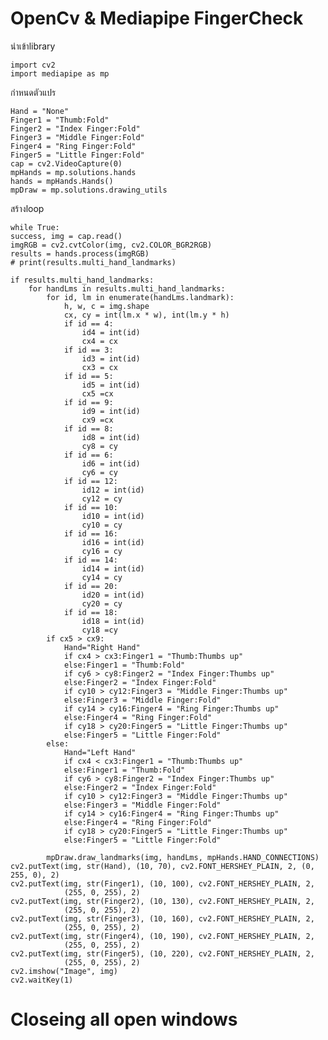 #  OpenCv & Mediapipe FingerCheck

นำเข้าlibrary

    import cv2
    import mediapipe as mp
กำหนดตัวแปร

    Hand = "None"
    Finger1 = "Thumb:Fold"
    Finger2 = "Index Finger:Fold"
    Finger3 = "Middle Finger:Fold"
    Finger4 = "Ring Finger:Fold"
    Finger5 = "Little Finger:Fold"
    cap = cv2.VideoCapture(0)
    mpHands = mp.solutions.hands
    hands = mpHands.Hands()
    mpDraw = mp.solutions.drawing_utils
สร้างloop

    while True: 
    success, img = cap.read()
    imgRGB = cv2.cvtColor(img, cv2.COLOR_BGR2RGB)
    results = hands.process(imgRGB)
    # print(results.multi_hand_landmarks)

    if results.multi_hand_landmarks:
        for handLms in results.multi_hand_landmarks:
            for id, lm in enumerate(handLms.landmark):
                h, w, c = img.shape
                cx, cy = int(lm.x * w), int(lm.y * h)
                if id == 4:
                    id4 = int(id)
                    cx4 = cx
                if id == 3:
                    id3 = int(id)
                    cx3 = cx
                if id == 5:
                    id5 = int(id)
                    cx5 =cx
                if id == 9:
                    id9 = int(id)
                    cx9 =cx
                if id == 8:
                    id8 = int(id)
                    cy8 = cy
                if id == 6:
                    id6 = int(id)
                    cy6 = cy
                if id == 12:
                    id12 = int(id)
                    cy12 = cy
                if id == 10:
                    id10 = int(id)
                    cy10 = cy
                if id == 16:
                    id16 = int(id)
                    cy16 = cy
                if id == 14:
                    id14 = int(id)
                    cy14 = cy
                if id == 20:
                    id20 = int(id)
                    cy20 = cy
                if id == 18:
                    id18 = int(id)
                    cy18 =cy
            if cx5 > cx9:
                Hand="Right Hand"
                if cx4 > cx3:Finger1 = "Thumb:Thumbs up"
                else:Finger1 = "Thumb:Fold"
                if cy6 > cy8:Finger2 = "Index Finger:Thumbs up"
                else:Finger2 = "Index Finger:Fold"
                if cy10 > cy12:Finger3 = "Middle Finger:Thumbs up"
                else:Finger3 = "Middle Finger:Fold"
                if cy14 > cy16:Finger4 = "Ring Finger:Thumbs up"
                else:Finger4 = "Ring Finger:Fold"
                if cy18 > cy20:Finger5 = "Little Finger:Thumbs up"
                else:Finger5 = "Little Finger:Fold"
            else:
                Hand="Left Hand"
                if cx4 < cx3:Finger1 = "Thumb:Thumbs up"
                else:Finger1 = "Thumb:Fold"
                if cy6 > cy8:Finger2 = "Index Finger:Thumbs up"
                else:Finger2 = "Index Finger:Fold"
                if cy10 > cy12:Finger3 = "Middle Finger:Thumbs up"
                else:Finger3 = "Middle Finger:Fold"
                if cy14 > cy16:Finger4 = "Ring Finger:Thumbs up"
                else:Finger4 = "Ring Finger:Fold"
                if cy18 > cy20:Finger5 = "Little Finger:Thumbs up"
                else:Finger5 = "Little Finger:Fold"

            mpDraw.draw_landmarks(img, handLms, mpHands.HAND_CONNECTIONS)
    cv2.putText(img, str(Hand), (10, 70), cv2.FONT_HERSHEY_PLAIN, 2, (0, 255, 0), 2)
    cv2.putText(img, str(Finger1), (10, 100), cv2.FONT_HERSHEY_PLAIN, 2,
                (255, 0, 255), 2)
    cv2.putText(img, str(Finger2), (10, 130), cv2.FONT_HERSHEY_PLAIN, 2,
                (255, 0, 255), 2)
    cv2.putText(img, str(Finger3), (10, 160), cv2.FONT_HERSHEY_PLAIN, 2,
                (255, 0, 255), 2)
    cv2.putText(img, str(Finger4), (10, 190), cv2.FONT_HERSHEY_PLAIN, 2,
                (255, 0, 255), 2)
    cv2.putText(img, str(Finger5), (10, 220), cv2.FONT_HERSHEY_PLAIN, 2,
                (255, 0, 255), 2)
    cv2.imshow("Image", img)
    cv2.waitKey(1)
# Closeing all open windows